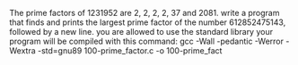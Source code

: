 The prime factors of 1231952 are 2, 2, 2, 2, 37 and 2081. write a program that finds and prints the largest prime factor of the number 612852475143, followed by a new line. you are allowed to use the standard library your program will be compiled with this command: gcc -Wall -pedantic -Werror -Wextra -std=gnu89 100-prime_factor.c -o 100-prime_fact
